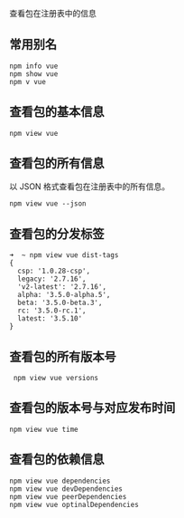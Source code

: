 查看包在注册表中的信息

## 常用别名

```shell
npm info vue
npm show vue
npm v vue
```

## 查看包的基本信息

```shell
npm view vue
```

## 查看包的所有信息

以 JSON 格式查看包在注册表中的所有信息。
```shell
npm view vue --json
```

## 查看包的分发标签

```shell
➜  ~ npm view vue dist-tags
{
  csp: '1.0.28-csp',
  legacy: '2.7.16',
  'v2-latest': '2.7.16',
  alpha: '3.5.0-alpha.5',
  beta: '3.5.0-beta.3',
  rc: '3.5.0-rc.1',
  latest: '3.5.10'
}
```

## 查看包的所有版本号

```shell
 npm view vue versions
```

## 查看包的版本号与对应发布时间

```shell
npm view vue time
```

## 查看包的依赖信息

```shell
npm view vue dependencies
npm view vue devDependencies
npm view vue peerDependencies
npm view vue optinalDependencies
```
